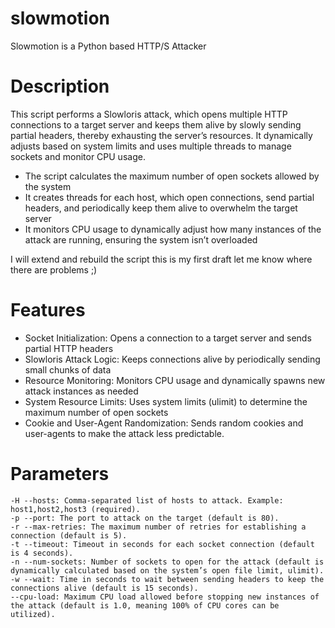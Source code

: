 # slowmotion
Slowmotion is a Python based HTTP/S Attacker


# Description
This script performs a Slowloris attack, which opens multiple HTTP connections to a target server and keeps them alive by slowly sending partial headers, thereby exhausting the server’s resources. It dynamically adjusts based on system limits and uses multiple threads to manage sockets and monitor CPU usage.

- The script calculates the maximum number of open sockets allowed by the system
- It creates threads for each host, which open connections, send partial headers, and periodically keep them alive to overwhelm the target server
- It monitors CPU usage to dynamically adjust how many instances of the attack are running, ensuring the system isn’t overloaded

I will extend and rebuild the script this is my first draft let me know where there are problems ;)

# Features

- Socket Initialization: Opens a connection to a target server and sends partial HTTP headers
- Slowloris Attack Logic: Keeps connections alive by periodically sending small chunks of data
- Resource Monitoring: Monitors CPU usage and dynamically spawns new attack instances as needed
- System Resource Limits: Uses system limits (ulimit) to determine the maximum number of open sockets
- Cookie and User-Agent Randomization: Sends random cookies and user-agents to make the attack less predictable.

# Parameters

```
-H --hosts: Comma-separated list of hosts to attack. Example: host1,host2,host3 (required).
-p --port: The port to attack on the target (default is 80).
-r --max-retries: The maximum number of retries for establishing a connection (default is 5).
-t --timeout: Timeout in seconds for each socket connection (default is 4 seconds).
-n --num-sockets: Number of sockets to open for the attack (default is dynamically calculated based on the system’s open file limit, ulimit).
-w --wait: Time in seconds to wait between sending headers to keep the connections alive (default is 15 seconds).
--cpu-load: Maximum CPU load allowed before stopping new instances of the attack (default is 1.0, meaning 100% of CPU cores can be utilized).
```
